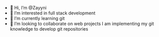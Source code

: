 - 👋 Hi, I’m @Zayyni
- 👀 I’m interested in full stack development
- 🌱 I’m currently learning git
- 💞️ I’m looking to collaborate on web projects
I am implementing my git knowledge to develop git repositories

<!---
Zayyni/Zayyni is a ✨ special ✨ repository because its `README.md` (this file) appears on your GitHub profile.
You can click the Preview link to take a look at your changes.
--->
